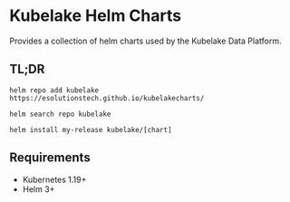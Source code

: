# Kubelake Helm Charts

Provides a collection of helm charts used by the Kubelake Data Platform. 

## TL;DR
```
helm repo add kubelake https://esolutionstech.github.io/kubelakecharts/

helm search repo kubelake

helm install my-release kubelake/[chart]
```

## Requirements
- Kubernetes 1.19+
- Helm 3+ 